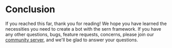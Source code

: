 # Conclusion
If you reached this far, thank you for reading! We hope you have learned the necessities you need
to create a bot with the sern framework.  If you have any other questions, bugs, feature requests, concerns, please join our
[community server](https://discord.gg/QgnfxWzrcj), and we'll be glad to answer your questions.